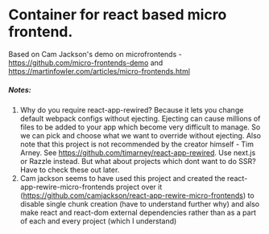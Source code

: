# Container for react based micro frontend.
Based on Cam Jackson's demo on microfrontends - https://github.com/micro-frontends-demo and https://martinfowler.com/articles/micro-frontends.html

##### Notes:
1. Why do you require react-app-rewired? Because it lets you change default webpack configs without ejecting. Ejecting can cause millions of files to be added to your app which become very difficult to manage. So we can pick and choose what we want to override without ejecting. Also note that this project is not recommended by the creator himself - Tim Arney. See https://github.com/timarney/react-app-rewired. Use next.js or Razzle instead. But what about projects which dont want to do SSR? Have to check these out later.
2. Cam jackson seems to have used this project and created the react-app-rewire-micro-frontends project over it (https://github.com/camjackson/react-app-rewire-micro-frontends) to disable single chunk creation (have to understand further why) and also make react and react-dom external dependencies rather than as a part of each and every project (which I understand)